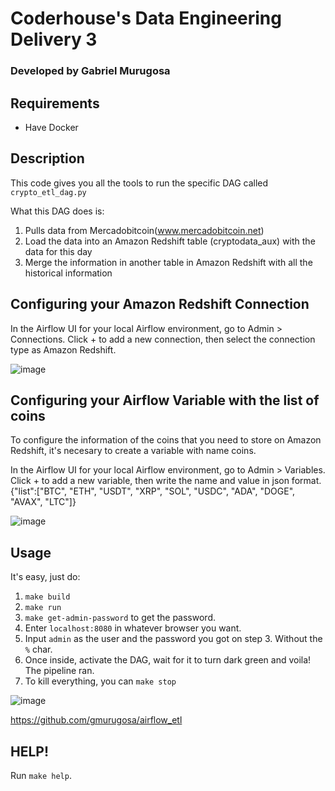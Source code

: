 # Coderhouse's Data Engineering Delivery 3 
### Developed by Gabriel Murugosa

## Requirements
- Have Docker

## Description
This code gives you all the tools to run the specific DAG called `crypto_etl_dag.py`

What this DAG does is:

1. Pulls data from Mercadobitcoin(www.mercadobitcoin.net)
2. Load the data into an Amazon Redshift table (cryptodata_aux) with the data for this day
3. Merge the information in another table in Amazon Redshift with all the historical information 

## Configuring your Amazon Redshift Connection
In the Airflow UI for your local Airflow environment, go to Admin > Connections. Click + to add a new connection, then select the connection type as Amazon Redshift.

![image](https://github.com/gmurugosa/airflow_etl/assets/5313359/74af1ee0-d77a-4de4-a739-02bc3c9f34ad)

## Configuring your Airflow Variable with the list of coins
To configure the information of the coins that you need to store on Amazon Redshift, it's necesary to create a variable with name coins.

In the Airflow UI for your local Airflow environment, go to Admin > Variables. Click + to add a new variable, then write the name and value in json format.
{"list":["BTC", "ETH", "USDT", "XRP", "SOL", "USDC", "ADA", "DOGE", "AVAX", "LTC"]}

![image](https://github.com/gmurugosa/airflow_etl/assets/5313359/8e958a2d-470d-4105-b747-9503bdfa9117)

## Usage
It's easy, just do:

1. `make build`
2. `make run`
3. `make get-admin-password` to get the password.
4. Enter `localhost:8080` in whatever browser you want.
5. Input `admin` as the user and the password you got on step 3. Without the `%` char.
6. Once inside, activate the DAG, wait for it to turn dark green and voila! The pipeline ran.
7. To kill everything, you can `make stop`

![image](https://github.com/gmurugosa/airflow_etl/assets/5313359/a7215fe2-3c7b-4fe7-869f-340e92735c08)

https://github.com/gmurugosa/airflow_etl


## HELP!
Run `make help`.
